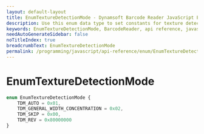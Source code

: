 ```yaml
---
layout: default-layout
title: EnumTextureDetectionMode - Dynamsoft Barcode Reader JavaScript Edition API
description: Use this enum data type to set constants for texture detection mode of barcodes  when using Dynamsoft Barcode Reader JavaScript Edition in your project.
keywords: EnumTextureDetectionMode, BarcodeReader, api reference, javascript, js
needAutoGenerateSidebar: false
noTitleIndex: true
breadcrumbText: EnumTextureDetectionMode
permalink: /programming/javascript/api-reference/enum/EnumTextureDetectionMode.html
---
```



# EnumTextureDetectionMode

```typescript
enum EnumTextureDetectionMode { 
    TDM_AUTO = 0x01, 
    TDM_GENERAL_WIDTH_CONCENTRATION = 0x02, 
    TDM_SKIP = 0x00,
    TDM_REV = 0x80000000
}
```
